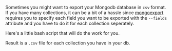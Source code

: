 Sometimes you might want to export your Mongodb database in `csv` format. If you have many collections, it can be a bit of a hassle since [mongoexport](http://docs.mongodb.org/v2.2/reference/mongoexport/) requires you to specify each field you want to be exported with the `--fields` attribute and you have to do it for each collection seperately.

Here's a little bash script that will do the work for you.

<script src="https://gist.github.com/mderazon/8201991.js"></script>

Result is a `.csv` file for each collection you have in your db.